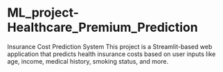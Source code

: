 # ML_project-Healthcare_Premium_Prediction
Insurance Cost Prediction System This project is a Streamlit-based web application that predicts health insurance costs based on user inputs like age, income, medical history, smoking status, and more.  
